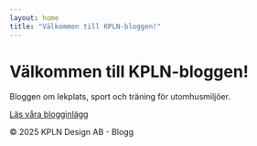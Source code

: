 ```yaml
---
layout: home
title: "Välkommen till KPLN-bloggen!"
---
```


<h1>Välkommen till KPLN-bloggen!</h1>
<p>Bloggen om lekplats, sport och träning för utomhusmiljöer.</p>
<p><a href="{{ site.baseurl }}/blog/">Läs våra blogginlägg</a></p>
<footer>
  <p>&copy; 2025 KPLN Design AB - Blogg</p>
</footer>
